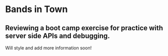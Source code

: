 # Bands in Town

## Reviewing a boot camp exercise for practice with server side APIs and debugging.

Will style and add more information soon!